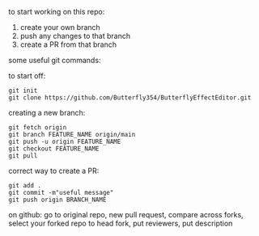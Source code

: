 to start working on this repo:

1. create your own branch
2. push any changes to that branch
3. create a PR from that branch

some useful git commands:

to start off:
```
git init
git clone https://github.com/Butterfly354/ButterflyEffectEditor.git
```

creating a new branch:
```
git fetch origin
git branch FEATURE_NAME origin/main
git push -u origin FEATURE_NAME
git checkout FEATURE_NAME
git pull
```

correct way to create a PR:
```
git add .
git commit -m"useful message"
git push origin BRANCH_NAME
```
on github: go to original repo, new pull request, compare across forks, select your forked repo to head fork, put reviewers, put description
